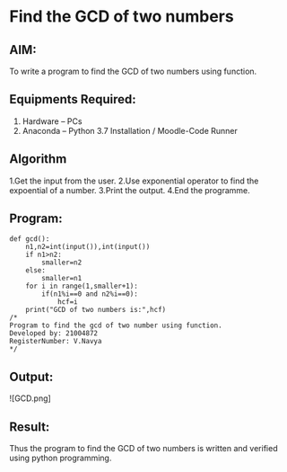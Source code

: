 # Find the GCD of two numbers

## AIM:
To write a program to find the GCD of two numbers using function.

## Equipments Required:
1. Hardware – PCs
2. Anaconda – Python 3.7 Installation / Moodle-Code Runner

## Algorithm
1.Get the input from the user.
2.Use exponential operator to find the expoential of a number.
3.Print the output.
4.End the programme.
## Program:
```
def gcd():
    n1,n2=int(input()),int(input())
    if n1>n2:
        smaller=n2
    else:
        smaller=n1
    for i in range(1,smaller+1):
        if(n1%i==0 and n2%i==0):
            hcf=i
    print("GCD of two numbers is:",hcf)
/*
Program to find the gcd of two number using function.
Developed by: 21004872
RegisterNumber: V.Navya 
*/
```

## Output:
![GCD.png]


## Result:
Thus the program to find the GCD of two numbers is written and verified using python programming.
